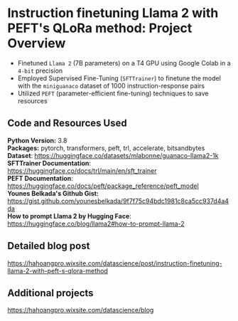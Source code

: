 # Instruction finetuning Llama 2 with PEFT's QLoRa method: Project Overview
- Finetuned ``Llama 2`` (7B parameters) on a T4 GPU using Google Colab in a ``4-bit`` precision 
- Employed Supervised Fine-Tuning (``SFTTrainer``) to finetune the model with the ``miniguanaco`` dataset of 1000 instruction-response pairs 
- Utilized ``PEFT`` (parameter-efficient fine-tuning) techniques to save resources

## Code and Resources Used
**Python Version:** 3.8 <br>
**Packages:** pytorch, transformers, peft, trl, accelerate, bitsandbytes <br>
**Dataset**: https://huggingface.co/datasets/mlabonne/guanaco-llama2-1k <br>
**SFTTrainer Documentation**: https://huggingface.co/docs/trl/main/en/sft_trainer <br>
**PEFT Documentation**: https://huggingface.co/docs/peft/package_reference/peft_model <br>
**Younes Belkada's Github Gist:** https://gist.github.com/younesbelkada/9f7f75c94bdc1981c8ca5cc937d4a4da <br>
**How to prompt Llama 2 by Hugging Face**: https://huggingface.co/blog/llama2#how-to-prompt-llama-2<br>

## Detailed blog post
https://hahoangpro.wixsite.com/datascience/post/instruction-finetuning-llama-2-with-peft-s-qlora-method

## Additional projects
https://hahoangpro.wixsite.com/datascience/blog
